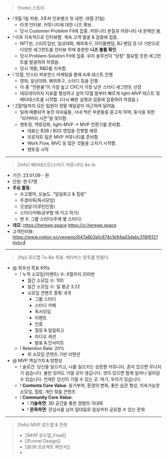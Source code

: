 > [!note] 스토리
- ! 9월 1일 피봇, 3주차 인포뱅크 첫 대면. (9월 21일)
	- 타겟 인터뷰. 커뮤니티에 대한 니즈 확보.
	- 당시 Customer-Problem Fit에 집중. 커뮤니티 본질과 커뮤니티 내 문제만 봄.
- ! 이후 지속적으로 인터뷰함. 계속 고객 발굴 & 검증에 집중.
	- NFT씬, 스타트업씬, 일상대화, 해외축구, 아이돌팬덤, BJ 팬덤 등 UI 기반으로 다양한 세그먼트를 인터뷰 하며 충분한 **니즈 볼륨 확인**
	- 당시 Problem-Solution Fit에 집중. 우리 솔루션이 “당장” 필요할 듯한 세그먼트를 발굴하려 하였음.
	- 당시 개발, R&D를 지속함. 
- ! 12월, 인스타 퍼포먼스 마케팅을 통해 A/B 테스트 진행
	- 영화, 일상대화, 해외축구, 스터디 등을 진행.
	- 이 중 “전환율”이 가장 높고 CPC가 가장 낮은 스터디 세그먼트 선정
	- 데모데이까지 지표를 형성하고 싶어 12월 말부터 빠르게 light-MVP 테스트 및 베타테스트를 시작함. (다시 빠른 실행과 검증에 집중하려 하였음.)
- ! 2월1일까지 모든 팀원이 정말 매일같이 야근하며 달려옴.
	- 일에 매몰되어 놓친 아쉬움들, 사내 썩은 부분들을 뜯고자 하며, 휴식을 위한 “리커버리 시즌”을 맞이함.
	- 멘토링, 역량강화, light-MVP → MVP 전환기를 준비함.
		- 대표는 B2B / B2G 영업을 진행할 예정
		- 프로덕트 팀은 MVP 커뮤니티를 준비함
		- Work Flow, MVC 등 많은 것들을 고치기 시작함. 
		- 멘토링 시작
***
> [!info] 베타테스트(스터디 커뮤니티) As-Is
- 기간: 23.01.09 - 현
- 인원: 현 57명
- **주요 활동**: 
	- 수고했어, 오늘도. “일일회고 & 힐링”
	- 주경야독(독서모임)
	- 갓생살기(루틴인증)
	- 스터디카페(공부할 때 키고 하기)
	- 현 X: 그룹 스터디(주제 별 스터디)
- **데모**: 
  https://herewe.space
  https://ci.herewe.space 
- 고객인터뷰: https://www.notion.so/yeowoo/647a6b3a1c874c1e94ad3dabc318f612?pvs=4
***
> [!tip] 로드맵 To-Be
> 목표: 메타버스 문토를 만들다.
- @ 최우선 목표 KPIs
	- ! 누적 소모임(이벤트) 수: 6월까지 200번
		- 월간 소모임 수: 100
		- 일간 소모임 수: 일 평균 3.22
		- 소모임 콘텐츠 종류: 8개
			- 그룹 스터디
			- 스터디 카페
			- 독서모임
			- 이벤트
			- 인증
			- 힐링 & 일일회고
			- 라디오 세션
			- 발표 & 인사이트
	- ! Retention Rate: 20%
		- 위 소모임 콘텐츠 기반 리텐션
- @ MVP 핵심가치 & 방향성
	- ! 슬로건: 당신을 일으키고, 나를 일으키는 성장형 커뮤니티. 혼자 있으면 무너지기 쉽습니다. 둘만 있어도 기댈 곳이 생깁니다. 셋이 있으면 함께 일어나 달려갈 수 있습니다. 언제든 당신이 기댈 수 있는 곳. 여기, 우리가 있습니다.
	- ! **Contents Core Value**: 동기부여, 환경의 변화, 좋은 습관 형성, 지속가능한 소모임, 힐링, 개인 맞춤 콘텐츠
	- ! **Community Core Value**:
		- ! **기술측면**: 3D 공간을 통한 경험의 극대화
		- ! **문화측면**: 관심사를 넘어 일대일로 일상까지 공유할 수 있는 문화
***
> [!info] MVP 로드맵 & 전략
> - [[MVP 로드맵_Final]]
> - [[Funnel Design]]
> - [[B2B 프로젝트 제안서]]
> - 
